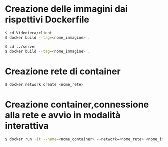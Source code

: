 # Creazione delle immagini dai rispettivi Dockerfile

```bash
$ cd Videoteca/client
$ docker build --tag=<nome_immagine> .

$ cd ../server
$ docker build --tag=<nome_immagine> .
```

# Creazione rete di container

```bash
$ docker network create <nome_rete>
```

# Creazione container,connessione alla rete e avvio in modalità interattiva

```bash
$ docker run -it --name=<nome_container> --network=<nome_rete> <nome_immagine> /bin/bash
```
